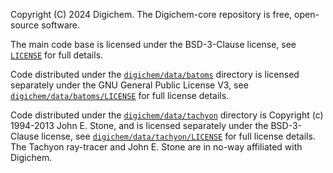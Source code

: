 Copyright (C) 2024  Digichem.
The Digichem-core repository is free, open-source software.

The main code base is licensed under the BSD-3-Clause license, see [`LICENSE`](LICENSE) for full details.

Code distributed under the [`digichem/data/batoms`](digichem/data/batoms) directory is licensed separately under the GNU General Public License V3, see [`digichem/data/batoms/LICENSE`](digichem/data/batoms/LICENSE) for full license details.

Code distributed under the [`digichem/data/tachyon`](digichem/data/tachyon) directory is Copyright (c) 1994-2013 John E. Stone, and is licensed separately under the BSD-3-Clause license, see [`digichem/data/tachyon/LICENSE`](digichem/data/tachyon/LICENSE) for full license details. The Tachyon ray-tracer and  John E. Stone are in no-way affiliated with Digichem.
